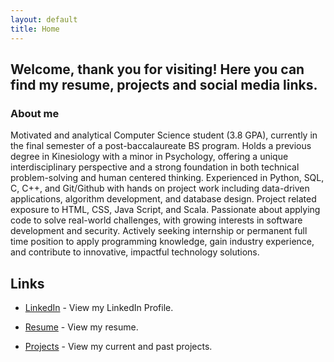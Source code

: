 ```yaml
---
layout: default
title: Home
---
```



## Welcome, thank you for visiting! Here you can find my resume, projects and social media links. 
### About me

Motivated and analytical Computer Science student (3.8 GPA), currently in
the final semester of a post-baccalaureate
BS program. Holds a previous degree in
Kinesiology with a minor in Psychology,
offering a unique interdisciplinary
perspective and a strong foundation in
both technical problem-solving and human centered
thinking. Experienced in Python,
SQL, C, C++, and Git/Github with hands on
project work including data-driven
applications, algorithm development, and
database design. Project related exposure
to HTML, CSS, Java Script, and Scala.
Passionate about applying code to solve
real-world challenges, with growing interests
in software development and security.
Actively seeking internship or permanent
full time position to apply programming knowledge,
gain industry experience, and contribute to
innovative, impactful technology solutions.

## Links
- [LinkedIn](https://www.linkedin.com/in/nicholas-swisher0621) - View my LinkedIn Profile.

- [Resume](NSresume.pdf) - View my resume. 

- [Projects](projects.md) - View my current and past projects.

